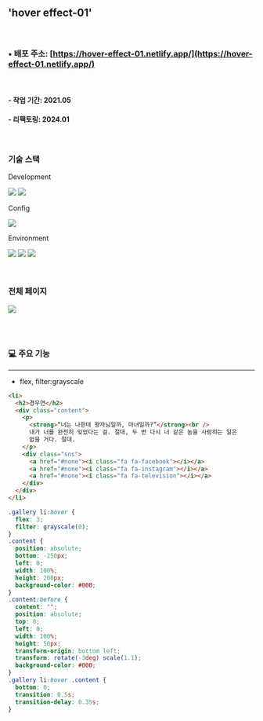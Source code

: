 ## 'hover effect-01'

<br>

### • 배포 주소: [https://hover-effect-01.netlify.app/](https://hover-effect-01.netlify.app/)

<br>

#### - 작업 기간: 2021.05

#### - 리팩토링: 2024.01

<br>

### 기술 스택

Development

<p>
<img src="https://img.shields.io/badge/HTML5-E34F26?style=flat&logo=HTML5&logoColor=white" />
<img src="https://img.shields.io/badge/CSS3-1572B6?style=flat&logo=CSS3&logoColor=white" />
</p>

Config

<p>
<img src="https://img.shields.io/badge/npm-CB3837?style=flat&logo=npm&logoColor=white"/></a>
</p>

Environment

<p>
<img src="https://img.shields.io/badge/Visual Studio Code-007ACC?style=flat&logo=Visual Studio Code&logoColor=white"/></a>
<img src="https://img.shields.io/badge/Git-F05032?style=flat&logo=Git&logoColor=white"/></a>
<img src="https://img.shields.io/badge/GitHub-181717?style=flat&logo=GitHub&logoColor=white"/></a>
</p>
<br>

### 전체 페이지

<img src="https://github.com/azure0929/hover-effect-01/assets/128226527/2f30ccc2-e9fa-4dd7-bbef-553362563a10" />

<br><br>

### 💻 주요 기능

---

- flex, filter:grayscale

```html
<li>
  <h2>경우연</h2>
  <div class="content">
    <p>
      <strong>“너는 나한테 왕자님일까, 마녀일까?”</strong><br />
      내가 너를 완전히 잊었다는 걸. 절대, 두 번 다시 너 같은 놈을 사랑하는 일은
      없을 거다. 절대.
    </p>
    <div class="sns">
      <a href="#none"><i class="fa fa-facebook"></i></a>
      <a href="#none"><i class="fa fa-instagram"></i></a>
      <a href="#none"><i class="fa fa-television"></i></a>
    </div>
  </div>
</li>
```

```css
.gallery li:hover {
  flex: 3;
  filter: grayscale(0);
}
.content {
  position: absolute;
  bottom: -250px;
  left: 0;
  width: 100%;
  height: 200px;
  background-color: #000;
}
.content:before {
  content: "";
  position: absolute;
  top: 0;
  left: 0;
  width: 100%;
  height: 50px;
  transform-origin: bottom left;
  transform: rotate(-3deg) scale(1.1);
  background-color: #000;
}
.gallery li:hover .content {
  bottom: 0;
  transition: 0.5s;
  transition-delay: 0.35s;
}
```
